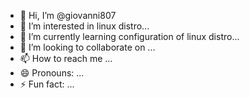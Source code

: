 - 👋 Hi, I’m @giovanni807
- 👀 I’m interested in linux distro...
- 🌱 I’m currently learning configuration of linux distro...
- 💞️ I’m looking to collaborate on ...
- 📫 How to reach me ...
- 😄 Pronouns: ...
- ⚡ Fun fact: ...

<!---
giovanni807/giovanni807 is a ✨ special ✨ repository because its `README.md` (this file) appears on your GitHub profile.
You can click the Preview link to take a look at your changes.
--->
